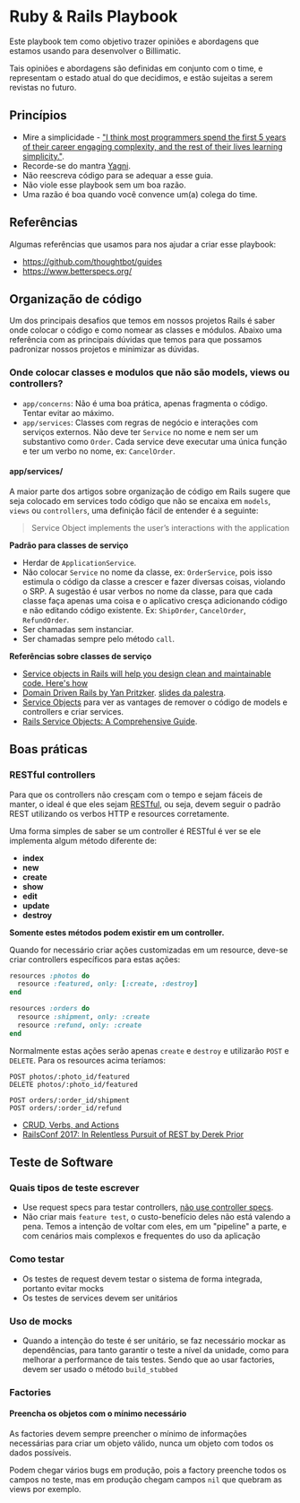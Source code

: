 # Ruby & Rails Playbook

Este playbook tem como objetivo trazer opiniões e abordagens que estamos usando para desenvolver o Billimatic.

Tais opiniões e abordagens são definidas em conjunto com o time, e representam o estado atual do que decidimos, e estão sujeitas a serem revistas no futuro.

## Princípios

* Mire a simplicidade - ["I think most programmers spend the first 5 years of their career engaging complexity, and the rest of their lives learning simplicity."](https://twitter.com/buzz/status/7203012768).
* Recorde-se do mantra [Yagni](https://martinfowler.com/bliki/Yagni.html).
* Não reescreva código para se adequar a esse guia.
* Não viole esse playbook sem um boa razão.
* Uma razão é boa quando você convence um(a) colega do time.

## Referências

Algumas referências que usamos para nos ajudar a criar esse playbook:


* https://github.com/thoughtbot/guides
* https://www.betterspecs.org/

## Organização de código

Um dos principais desafios que temos em nossos projetos Rails é saber onde colocar o código e como nomear as classes e módulos. Abaixo uma referência com as principais dúvidas que temos para que possamos padronizar nossos projetos e minimizar as dúvidas.

### Onde colocar classes e modulos que não são models, views ou controllers?

- `app/concerns`: Não é uma boa prática, apenas fragmenta o código. Tentar evitar ao máximo.
- `app/services`: Classes com regras de negócio e interações com serviços externos. Não deve ter `Service` no nome e nem ser um substantivo como `Order`. Cada service deve executar uma única função e ter um verbo no nome, ex: `CancelOrder`.

#### app/services/

A maior parte dos artigos sobre organização de código em Rails sugere que seja colocado em services todo código que não se encaixa em `models`, `views` ou `controllers`, uma definição fácil de entender é a seguinte:

> Service Object implements the user’s interactions with the application

**Padrão para classes de serviço**
- Herdar de `ApplicationService`.
- Não colocar `Service` no nome da classe, ex: `OrderService`, pois isso estimula o código da classe a crescer e fazer diversas coisas, violando o SRP. A sugestão é usar verbos no nome da classe, para que cada classe faça apenas uma coisa e o aplicativo cresça adicionando código e não editando código existente. Ex: `ShipOrder`, `CancelOrder`, `RefundOrder`.
- Ser chamadas sem instanciar.
- Ser chamadas sempre pelo método `call`.

**Referências sobre classes de serviço**
- [Service objects in Rails will help you design clean and maintainable code. Here's how](https://www.netguru.com/blog/service-objects-in-rails-will-help)
- [Domain Driven Rails by Yan Pritzker](https://vimeo.com/106759024). [slides da palestra](https://speakerdeck.com/skwp/domain-driven-rails).
- [Service Objects](http://railscasts.com/episodes/398-service-objects) para ver as vantages de remover o código de models e controllers e criar services.
- [Rails Service Objects: A Comprehensive Guide](https://www.toptal.com/ruby-on-rails/rails-service-objects-tutorial).

## Boas práticas

### RESTful controllers

Para que os controllers não cresçam com o tempo e sejam fáceis de manter, o ideal é que eles sejam [RESTful](https://pt.stackoverflow.com/a/232204/393), ou seja, devem seguir o padrão REST utilizando os verbos HTTP e resources corretamente.

Uma forma simples de saber se um controller é RESTful é ver se ele implementa algum método diferente de: 
- **index**
- **new**
- **create**
- **show**
- **edit**
- **update**
- **destroy**
  
**Somente estes métodos podem existir em um controller.**

Quando for necessário criar ações customizadas em um resource, deve-se criar controllers específicos para estas ações:

```ruby
resources :photos do
  resource :featured, only: [:create, :destroy]
end

resources :orders do
  resource :shipment, only: :create
  resource :refund, only: :create
end
```

Normalmente estas ações serão apenas `create` e `destroy` e utilizarão `POST` e `DELETE`. Para os resources acima teríamos:

```
POST photos/:photo_id/featured
DELETE photos/:photo_id/featured

POST orders/:order_id/shipment
POST orders/:order_id/refund
```

- [CRUD, Verbs, and Actions](https://guides.rubyonrails.org/routing.html#crud-verbs-and-actions)
- [RailsConf 2017: In Relentless Pursuit of REST by Derek Prior](https://www.youtube.com/watch?v=HctYHe-YjnE)

## Teste de Software
### Quais tipos de teste escrever

- Use request specs para testar controllers, [não use controller specs](http://rspec.info/blog/2016/07/rspec-3-5-has-been-released/).
- Não criar mais `feature test`, o custo-benefício deles não está valendo a pena. Temos a intenção de voltar com eles, em um "pipeline" a parte, e com cenários mais complexos e frequentes do uso da aplicação

### Como testar

- Os testes de request devem testar o sistema de forma integrada, portanto evitar mocks
- Os testes de services devem ser unitários

### Uso de mocks

- Quando a intenção do teste é ser unitário, se faz necessário mockar as dependências, para tanto garantir o teste a nível da unidade, como para melhorar a performance de tais testes. Sendo que ao usar factories, devem ser usado o método `build_stubbed`


### Factories

#### Preencha os objetos com o mínimo necessário

As factories devem sempre preencher o mínimo de informações necessárias para criar um objeto válido, nunca um objeto com todos os dados possíveis. 

Podem chegar vários bugs em produção, pois a factory preenche todos os campos no teste, mas em produção chegam campos `nil` que quebram as views por exemplo.
